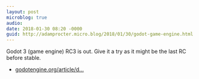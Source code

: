 ```yaml
---
layout: post
microblog: true
audio: 
date: 2018-01-30 08:20 -0000
guid: http://adamprocter.micro.blog/2018/01/30/godot-game-engine.html
---
```

Godot 3 (game engine) RC3 is out. Give it a try as it might be the last RC before stable.

- [godotengine.org/article/d...](https://godotengine.org/article/dev-snapshot-godot-3-0-rc-3)
